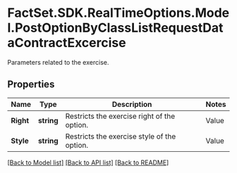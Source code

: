 # FactSet.SDK.RealTimeOptions.Model.PostOptionByClassListRequestDataContractExcercise
Parameters related to the exercise.

## Properties

Name | Type | Description | Notes
------------ | ------------- | ------------- | -------------
**Right** | **string** | Restricts the exercise right of the option. | Value | Description | | - -- | - -- | | put | A put option gives the owner the right, but not the obligation, to sell an asset at a specified price within a specific time period. | | call | A call option gives the owner the right, but not the obligation, to buy an asset at a specified price within a specific time period. |   | [optional] 
**Style** | **string** | Restricts the exercise style of the option. | Value | Description | | - -- | - -- | | american | An American-style option can be exercised anytime during its life. | | european | A European-style option can be exercised at the end of its life. |   | [optional] 

[[Back to Model list]](../README.md#documentation-for-models) [[Back to API list]](../README.md#documentation-for-api-endpoints) [[Back to README]](../README.md)

